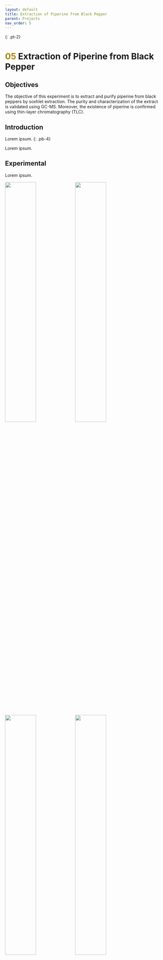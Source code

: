 ```yaml
---
layout: default
title: Extraction of Piperine from Black Pepper
parent: Projects
nav_order: 5
---
```



{: .pt-2}
# <span style="color:#a98700">05</span> Extraction of Piperine from Black Pepper


## Objectives

The objective of this experiment is to extract and purify piperine from black peppers by soxhlet extraction. The purity and characterization of the extract is validated using GC-MS. Moreover, the existence of piperine is confirmed using thin-layer chromatography (TLC).

## Introduction

Lorem ipsum.
{: .pb-4}

Lorem ipsum.


## Experimental


Lorem ipsum.

<p float="left">
  <img src="/Lab/assets/images/05/1.jpg" width="45%" />
  <img src="/Lab/assets/images/05/2.jpg" width="45%" />
  <img src="/Lab/assets/images/05/3.jpg" width="45%" />
  <img src="/Lab/assets/images/05/4.jpg" width="45%" />
  <img src="/Lab/assets/images/05/5.jpg" width="45%" />
  <img src="/Lab/assets/images/05/6.jpg" width="45%" />
  <img src="/Lab/assets/images/05/7.jpg" width="45%" />
  <img src="/Lab/assets/images/05/8.jpg" width="45%" />
</p>


![A](/Lab/assets/images/05/1.jpg){: width="45%" }
![A](/Lab/assets/images/05/1.jpg){: width="45%" }
![A](/Lab/assets/images/05/1.jpg){: width="45%" }
![A](/Lab/assets/images/05/1.jpg){: width="45%" }

## Total Ion Chromatograms

Figure 3. The Fischer esterification reaction mechanism.

## Results

**Table 1.** The organic compounds identified in the first extraction batch.
![The Fischer esterification reaction mechanism](/Lab/assets/images/05/2b.svg){: width="90%" }
{: .pb-2}
RT = Retention Time

**Table 3.** TLC spot distance values for the starting materials (SM) and product materials (PM).

![TLC](/Lab/assets/images/02/TLC.png){: width="50%" }

## Discussion
 
Lorem ipsum.
{: .pb-4}
 
 
Lorem ipsum.
  
 
 
## References
────────────────────────────────────────────

1. A

1. B

